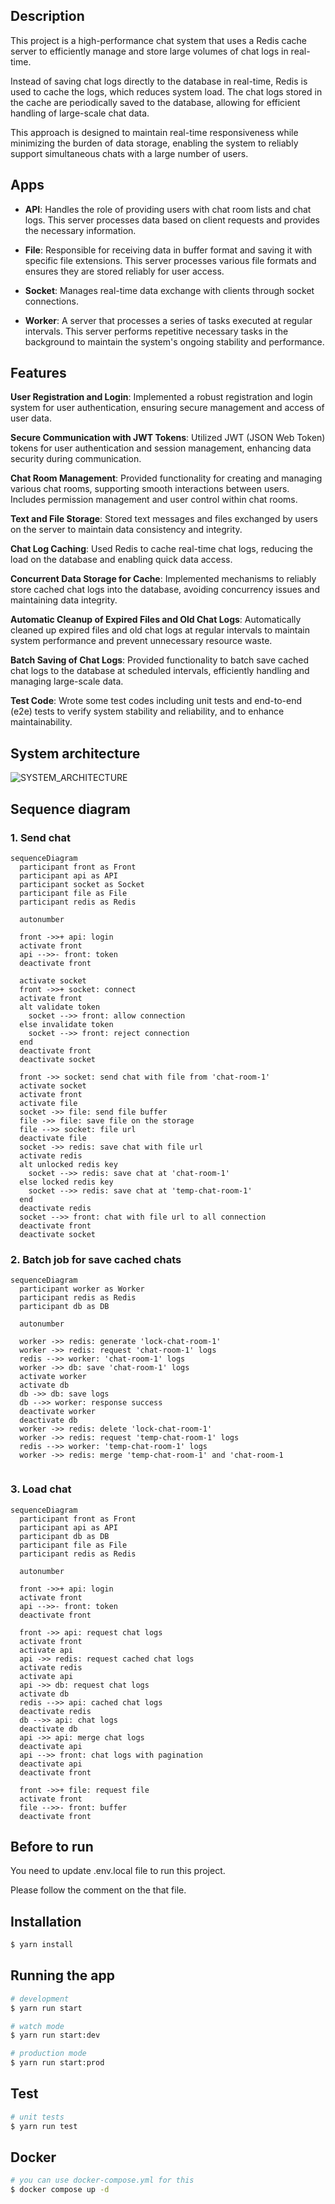 ## Description


This project is a high-performance chat system that uses a Redis cache server to efficiently manage and store large volumes of chat logs in real-time.

Instead of saving chat logs directly to the database in real-time, Redis is used to cache the logs, which reduces system load. The chat logs stored in the cache are periodically saved to the database, allowing for efficient handling of large-scale chat data.

This approach is designed to maintain real-time responsiveness while minimizing the burden of data storage, enabling the system to reliably support simultaneous chats with a large number of users.

## Apps

- **API**: Handles the role of providing users with chat room lists and chat logs. This server processes data based on client requests and provides the necessary information.

- **File**: Responsible for receiving data in buffer format and saving it with specific file extensions. This server processes various file formats and ensures they are stored reliably for user access.

- **Socket**: Manages real-time data exchange with clients through socket connections.

- **Worker**: A server that processes a series of tasks executed at regular intervals. This server performs repetitive necessary tasks in the background to maintain the system's ongoing stability and performance.

## Features

**User Registration and Login**: Implemented a robust registration and login system for user authentication, ensuring secure management and access of user data.

**Secure Communication with JWT Tokens**: Utilized JWT (JSON Web Token) tokens for user authentication and session management, enhancing data security during communication.

**Chat Room Management**: Provided functionality for creating and managing various chat rooms, supporting smooth interactions between users. Includes permission management and user control within chat rooms.

**Text and File Storage**: Stored text messages and files exchanged by users on the server to maintain data consistency and integrity.

**Chat Log Caching**: Used Redis to cache real-time chat logs, reducing the load on the database and enabling quick data access.

**Concurrent Data Storage for Cache**: Implemented mechanisms to reliably store cached chat logs into the database, avoiding concurrency issues and maintaining data integrity.

**Automatic Cleanup of Expired Files and Old Chat Logs**: Automatically cleaned up expired files and old chat logs at regular intervals to maintain system performance and prevent unnecessary resource waste.

**Batch Saving of Chat Logs**: Provided functionality to batch save cached chat logs to the database at scheduled intervals, efficiently handling and managing large-scale data.

**Test Code**: Wrote some test codes including unit tests and end-to-end (e2e) tests to verify system stability and reliability, and to enhance maintainability.

## System architecture
![SYSTEM_ARCHITECTURE](./readme_assets/system_architecture.png)

## Sequence diagram

### 1. Send chat

```mermaid
sequenceDiagram
  participant front as Front
  participant api as API
  participant socket as Socket
  participant file as File
  participant redis as Redis
  
  autonumber
  
  front ->>+ api: login
  activate front
  api -->>- front: token
  deactivate front

  activate socket
  front ->>+ socket: connect
  activate front
  alt validate token
    socket -->> front: allow connection
  else invalidate token
    socket -->> front: reject connection
  end
  deactivate front
  deactivate socket

  front ->> socket: send chat with file from 'chat-room-1'
  activate socket
  activate front
  activate file
  socket ->> file: send file buffer
  file ->> file: save file on the storage
  file -->> socket: file url
  deactivate file
  socket ->> redis: save chat with file url
  activate redis
  alt unlocked redis key
    socket -->> redis: save chat at 'chat-room-1'
  else locked redis key
    socket -->> redis: save chat at 'temp-chat-room-1'
  end
  deactivate redis
  socket -->> front: chat with file url to all connection
  deactivate front
  deactivate socket
```


### 2. Batch job for save cached chats

```mermaid
sequenceDiagram
  participant worker as Worker
  participant redis as Redis
  participant db as DB
  
  autonumber

  worker ->> redis: generate 'lock-chat-room-1'
  worker ->> redis: request 'chat-room-1' logs
  redis -->> worker: 'chat-room-1' logs
  worker ->> db: save 'chat-room-1' logs
  activate worker
  activate db
  db ->> db: save logs
  db -->> worker: response success
  deactivate worker
  deactivate db
  worker ->> redis: delete 'lock-chat-room-1'
  worker ->> redis: request 'temp-chat-room-1' logs
  redis -->> worker: 'temp-chat-room-1' logs
  worker ->> redis: merge 'temp-chat-room-1' and 'chat-room-1
  
```

### 3. Load chat

```mermaid
sequenceDiagram
  participant front as Front
  participant api as API
  participant db as DB
  participant file as File
  participant redis as Redis
  
  autonumber
  
  front ->>+ api: login
  activate front
  api -->>- front: token
  deactivate front

  front ->> api: request chat logs
  activate front
  activate api
  api ->> redis: request cached chat logs
  activate redis
  activate api
  api ->> db: request chat logs
  activate db
  redis -->> api: cached chat logs
  deactivate redis
  db -->> api: chat logs
  deactivate db
  api ->> api: merge chat logs
  deactivate api
  api -->> front: chat logs with pagination
  deactivate api
  deactivate front

  front ->>+ file: request file
  activate front
  file -->>- front: buffer
  deactivate front

```

## Before to run

You need to update .env.local file to run this project.

Please follow the comment on the that file.

## Installation

```bash
$ yarn install
```

## Running the app

```bash
# development
$ yarn run start

# watch mode
$ yarn run start:dev

# production mode
$ yarn run start:prod
```

## Test

```bash
# unit tests
$ yarn run test
```

## Docker
```bash
# you can use docker-compose.yml for this
$ docker compose up -d
```